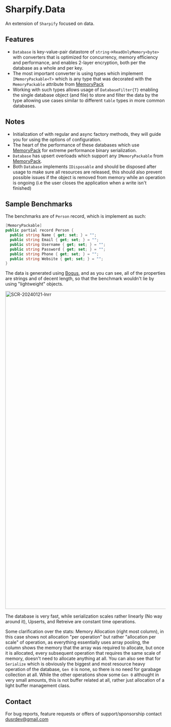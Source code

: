 # Sharpify.Data

An extension of `Sharpify` focused on data.

## Features

* `Database` is key-value-pair datastore of `string`->`ReadOnlyMemory<byte>` with converters that is optimized for concurrency, memory efficiency and performance, and enables 2-layer encryption, both per the database as a whole and per key.
* The most important converter is using types which implement `IMemoryPackable<T>` which is any type that was decorated with the `MemoryPackable` attribute from [MemoryPack](https://github.com/Cysharp/MemoryPack)
* Working with such types allows usage of `DatabaseFilter{T}` enabling the single database object (and file) to store and filter the data by the type allowing use cases similar to different `table` types in more common databases.

## Notes

* Initialization of with regular and async factory methods, they will guide you for using the options of configuration.
* The heart of the performance of these databases which use [MemoryPack](https://github.com/Cysharp/MemoryPack) for extreme performance binary serialization.
* `Database` has upsert overloads which support any `IMemoryPackable` from [MemoryPack](https://github.com/Cysharp/MemoryPack).
* Both `Database` implements `IDisposable` and should be disposed after usage to make sure all resources are released, this should also prevent possible issues if the object is removed from memory while an operation is ongoing (i.e the user closes the application when a write isn't finished)

## Sample Benchmarks

The benchmarks are of `Person` record, which is implement as such:

```csharp
[MemoryPackable]
public partial record Person {
  public string Name { get; set; } = "";
  public string Email { get; set; } = "";
  public string Username { get; set; } = "";
  public string Password { get; set; } = "";
  public string Phone { get; set; } = "";
  public string Website { get; set; } = "";
}
```

The data is generated using [Bogus](https://github.com/bchavez/Bogus), and as you can see, all of the properties are strings and of decent length, so that the benchmark wouldn't lie by using "lightweight" objects.

<img width="1000" alt="SCR-20240121-lnrr" src="https://github.com/dusrdev/Sharpify/assets/8972626/20ac0812-1588-45a8-bedb-d8dc028f3c01">

The database is very fast, while serialization scales rather linearly (No way around it), Upserts, and Retreive are constant time operations.

Some clarification over the stats: Memory Allocation (right most column), in this case shows not allocation "per operation" but rather "allocation per scale" of operation, as everything essentially uses array pooling, the column shows the memory that the array was required to allocate, but once it is allocated, every subsequent operation that requires the same scale of memory, doesn't need to allocate anything at all. You can also see that for `Serialize` which is obviously the biggest and most resource heavy operation of the database, `Gen 0` is none, so there is no need for garabage collection at all.
While the other operations show some `Gen 0` althought in very small amounts, this is not buffer related at all, rather just allocation of a light buffer management class.

## Contact

For bug reports, feature requests or offers of support/sponsorship contact <dusrdev@gmail.com>
